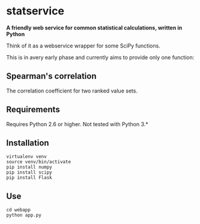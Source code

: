 statservice
===========

**A friendly web service for common statistical calculations, written in Python**

Think of it as a webservice wrapper for some SciPy functions.

This is in avery early phase and currently aims to provide only one function:

## Spearman's correlation

The correlation coefficient for two ranked value sets.

## Requirements

Requires Python 2.6 or higher. Not tested with Python 3.*

## Installation

    virtualenv venv
    source venv/bin/activate
    pip install numpy
    pip install scipy
    pip install Flask

## Use

    cd webapp
    python app.py